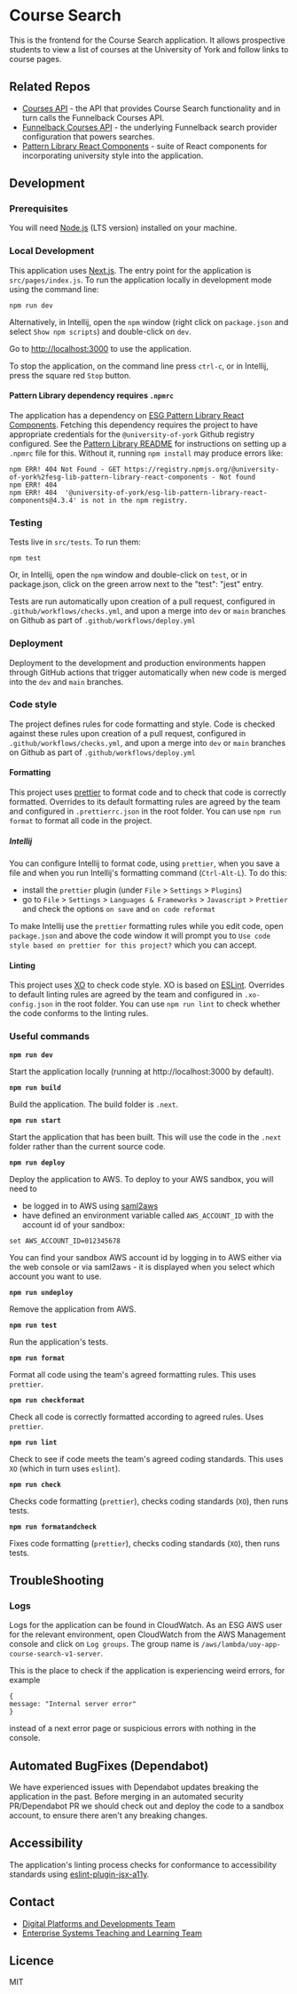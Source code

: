 # Course Search

This is the frontend for the Course Search application. It allows
prospective students to view a list of courses at the University of York
and follow links to course pages.

## Related Repos

- [Courses API](https://github.com/university-of-york/uoy-api-courses) - the API that provides Course Search functionality and in turn calls the Funnelback Courses API.
- [Funnelback Courses API](https://github.com/university-of-york/uoy-config-funnelback-courses) - the underlying Funnelback search provider configuration that powers searches.
- [Pattern Library React Components](https://github.com/university-of-york/esg-lib-pattern-library-react-components) - suite of React components for incorporating university style into the application.

## Development

### Prerequisites

You will need [Node.js](https://nodejs.org/en/download/) (LTS version) installed on your machine.

### Local Development

This application uses [Next.js](https://nextjs.org/). The entry point
for the application is `src/pages/index.js`. To run the
application locally in development mode using the command line:

```
npm run dev
```

Alternatively, in Intellij, open the `npm` window (right click
on `package.json` and select `Show npm scripts`) and double-click on
`dev`.

Go to [http://localhost:3000](http://localhost:3000)
to use the application.

To stop the application, on the command line press `ctrl-c`, or in
Intellij, press the square red `Stop` button.

#### Pattern Library dependency requires `.npmrc`

The application has a dependency on [ESG Pattern Library React Components](https://github.com/university-of-york/esg-lib-pattern-library-react-components).
Fetching this dependency requires the project to have appropriate credentials
for the `@university-of-york` Github registry configured. 
See the [Pattern Library README](https://github.com/university-of-york/esg-lib-pattern-library-react-components)
for instructions on setting up a `.npmrc` file for this. Without it, running
`npm install` may produce errors like:

```
npm ERR! 404 Not Found - GET https://registry.npmjs.org/@university-of-york%2fesg-lib-pattern-library-react-components - Not found
npm ERR! 404
npm ERR! 404  '@university-of-york/esg-lib-pattern-library-react-components@4.3.4' is not in the npm registry.
```

### Testing

Tests live in `src/tests`. To run them:

```
npm test
```

Or, in Intellij, open the `npm` window and double-click on `test`, or in package.json, click on the green arrow next to the "test": "jest" entry.

Tests are run automatically upon creation of a pull request, configured in `.github/workflows/checks.yml`, 
and upon a merge into `dev` or `main` branches on Github as part of `.github/workflows/deploy.yml`

### Deployment

Deployment to the development and production environments happen through GitHub actions that trigger automatically when 
new code is merged into the `dev` and `main` branches. 

### Code style

The project defines rules for code formatting and style. Code is checked against these
rules upon creation of a pull request, configured in `.github/workflows/checks.yml`, 
and upon a merge into `dev` or `main` branches on Github as part of `.github/workflows/deploy.yml`

#### Formatting

This project uses [prettier](https://prettier.io/) to format code and to check that code
is correctly formatted. Overrides to its default formatting rules are agreed by the team and
configured in `.prettierrc.json` in the root folder. You can use `npm run format` to format
all code in the project.

##### Intellij

You can configure Intellij to format code, using `prettier`, when you save a file and when 
you run Intellij's formatting command (`Ctrl-Alt-L`). To do this:
* install the `prettier` plugin (under `File` > `Settings` > `Plugins`)
* go to `File` > `Settings` > `Languages & Frameworks` > `Javascript` > `Prettier` and
check the options `on save` and `on code reformat`

To make Intellij use the `prettier` formatting rules while you edit code, open
`package.json` and above the code window it will prompt you to `Use code style based on prettier for this project?`
which you can accept.

#### Linting

This project uses [XO](https://github.com/xojs/xo) to check code style. 
XO is based on [ESLint](https://eslint.org/). Overrides to default linting rules are agreed
by the team and configured in `.xo-config.json` in the root folder. You can use `npm run lint`
to check whether the code conforms to the linting rules.

### Useful commands

**`npm run dev`**

Start the application locally (running at http://localhost:3000 by default).

**`npm run build`**

Build the application. The build folder is `.next`.

**`npm run start`**

Start the application that has been built. This will use the code in the `.next` folder rather than the current source code.

**`npm run deploy`**

Deploy the application to AWS. To deploy to your AWS sandbox, you will need to 
* be logged in to AWS using [saml2aws](https://wiki.york.ac.uk/display/AWS/2.+Command+Line+Access)
* have defined an environment variable called `AWS_ACCOUNT_ID` with the account id of your sandbox:

```
set AWS_ACCOUNT_ID=012345678
```

You can find your sandbox AWS account id by logging in to AWS either via
the web console or via saml2aws - it is displayed when you select which
account you want to use.

**`npm run undeploy`**

Remove the application from AWS.

**`npm run test`**

Run the application's tests.

**`npm run format`**

Format all code using the team's agreed formatting rules. This uses `prettier`.

**`npm run checkformat`**

Check all code is correctly formatted according to agreed rules. Uses `prettier`.

**`npm run lint`**

Check to see if code meets the team's agreed coding standards. This uses `XO` (which in turn uses `eslint`).

**`npm run check`**

Checks code formatting (`prettier`), checks coding standards (`XO`), then runs tests.

**`npm run formatandcheck`**

Fixes code formatting (`prettier`), checks coding standards (`XO`), then runs tests.

## TroubleShooting

### Logs
Logs for the application can be found in CloudWatch. As an ESG AWS user for the relevant environment, open CloudWatch from the AWS Management console and click on `Log groups`. The group name is `/aws/lambda/uoy-app-course-search-v1-server`.

This is the place to check if the application is experiencing weird errors, for example 
```
{
message: "Internal server error"
}
```
instead of a next error page or suspicious errors with nothing in the console.

## Automated BugFixes (Dependabot)
We have experienced issues with Dependabot updates breaking the application in the past. Before merging in an automated security 
PR/Dependabot PR we should check out and deploy the code to a sandbox account, to ensure there aren't any breaking changes.

## Accessibility

The application's linting process checks for conformance to accessibility standards
using [eslint-plugin-jsx-a11y](https://github.com/jsx-eslint/eslint-plugin-jsx-a11y).

## Contact

- [Digital Platforms and Developments Team](mailto:marketing-support@york.ac.uk)
- [Enterprise Systems Teaching and Learning Team](mailto:esg-teaching-and-learning-group@york.ac.uk)

## Licence

MIT
